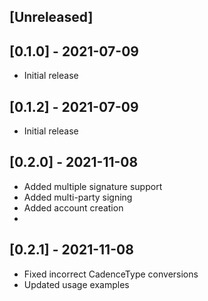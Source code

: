 ## [Unreleased]

## [0.1.0] - 2021-07-09

- Initial release

## [0.1.2] - 2021-07-09

- Initial release

## [0.2.0] - 2021-11-08

- Added multiple signature support
- Added multi-party signing
- Added account creation
- 
## [0.2.1] - 2021-11-08

- Fixed incorrect CadenceType conversions
- Updated usage examples